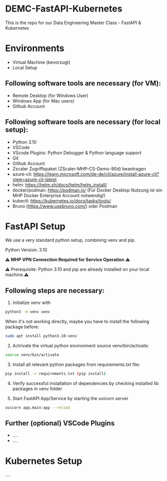 # DEMC-FastAPI-Kubernetes
This is the repo for our Data Engineering Master Class - FastAPI &amp; Kubernetes

# Environments
- Virtual Machine (bevorzugt)
- Local Setup


## Following software tools are necessary (for VM):
- Remote Desktop (for Windows User)
- Windows App (for Mac users)
- Github Account

## Following software tools are necessary (for local setup):
- Python 3.10
- VSCode
- VScode Plugins: Python Debugger & Python language support
- Git 
- Github Account
- Zscaler Zugriffspaket (ZScaler-MHP-CS-Demo-90d) beantragen 
- azure-cli: https://learn.microsoft.com/de-de/cli/azure/install-azure-cli?view=azure-cli-latest
- helm: https://helm.sh/docs/helm/helm_install/
- docker/podman: https://podman.io/ (Für Docker Desktop Nutzung ist ein MHP Docker Enterprise Account notwendig!)
- kubectl: https://kubernetes.io/docs/tasks/tools/
- Bruno (https://www.usebruno.com/) oder Postman


# FastAPI Setup

We use a very standard python setup, combining venv and pip. 

Python Version: 3.10

⚠️ **MHP VPN Connection Required for Service Operation** ⚠️

⚠️ Prerequisite: Python 3.10 and pip are already installed on your local machine.⚠️ 



## Following steps are necessary:
1. Initialize venv with
```sh
python3 -m venv venv  
```  
When it's not working directly, maybe you have to install the following package before: 
```sh
sudo apt install python3.10-venv 
```  

2. Actrivate the virtual python environment source venv/bin/activate: 
```sh
source venv/bin/activate  
```  

3. Install all relevant python packages from requirements.txt file: 
```sh
pip install -r requirements.txt (pip install)
```

4. Verify successful installation of dependencies by checking installed lib packages in venv folder

5. Start FastAPI App/Service by starting the uvicorn server
```sh
uvicorn app.main:app --reload
```  



## Further (optional) VSCode Plugins

- ....
- ....



# Kubernetes Setup
....






